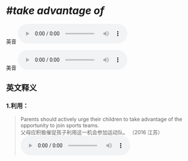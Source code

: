 # ***\#take advantage of*** 
英音
<audio src="./media/take advantage of1.aac" controls="controls"></audio>

美音
<audio src="./media/take advantage of2.aac" controls="controls"></audio>



  

英文释义
---
### 1.**利用：**  

 > Parents should actively urge their children to take advantage of the opportunity to join sports teams.  
 > 父母应积极催促孩子利用这一机会参加运动队。  （2016 江苏）  
<audio src="./media/advantage50.aac" controls="controls"></audio>



